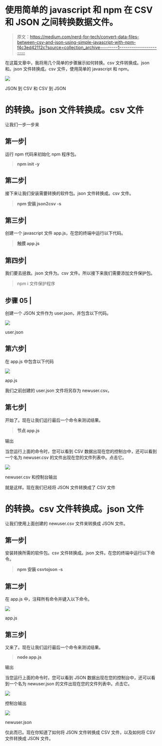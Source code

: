 # 使用简单的 javascript 和 npm 在 CSV 和 JSON 之间转换数据文件。

> 原文：<https://medium.com/nerd-for-tech/convert-data-files-between-csv-and-json-using-simple-javascript-with-npm-f4c3ed42112c?source=collection_archive---------1----------------------->

在这篇文章中，我将用几个简单的步骤展示如何转换。csv 文件转换成。json 和。json 文件转换成。csv 文件，使用简单的 javascript 和 npm。

![](img/edc9e46bc889cd49077ef59d44443c18.png)

JSON 到 CSV 和 CSV 到 JSON

# 的转换。json 文件转换成。csv 文件

让我们一步一步来

## 第一步|

运行 npm 代码来初始化 npm 程序包。

> **npm init -y**

## 第二步|

接下来让我们安装需要转换的软件包。json 文件转换成。csv 文件。

> **npm 安装 json2csv -s**

## 第三步|

创建一个 javascript 文件 app.js，在您的终端中运行以下代码。

> **触摸 app.js**

## 第四步|

我们要去拯救。json 文件为。csv 文件。所以接下来我们需要添加文件保护包。

> npm i 文件保护程序

## **步骤 05 |**

创建一个 JSON 文件作为 user.json，并包含以下代码。

![](img/a25fb97a219c9e01e65399b17ce1d9b2.png)

user.json

## 第六步|

在 app.js 中包含以下代码

![](img/ff0e072c98f1ce9d227becc56024dffe.png)

app.js

我们之前创建的 user.json 文件将另存为 newuser.csv。

## 第七步|

开始了。现在让我们运行最后一个命令来测试结果。

> **节点 app.js**

输出

当您运行上面的命令时，您可以看到 CSV 数据出现在您的控制台中，还可以看到一个名为 newuser.csv 的文件出现在您的文件列表中。点击它。

![](img/ddce074c9b184a81d4f06c3a9d61afd8.png)

newuser.csv 和控制台输出

就是这样。现在我们已经将 JSON 文件转换成了 CSV 文件

# 的转换。csv 文件转换成。json 文件

让我们使用上面创建的 newuser.csv 文件来转换成 JSON 文件。

## 第一步|

安装转换所需的软件包。csv 文件转换成。json 文件。在您的终端中运行以下命令。

> **npm 安装 csvtojson -s**

## 第二步|

在 app.js 中，注释所有命令并键入以下命令。

![](img/8ca5511d79352d672b9204f628d46f56.png)

app.js

## 第三步|

又来了。现在让我们运行最后一个命令来测试结果。

> **node app.js**

输出

当您运行上面的命令时，您可以看到 JSON 数据出现在您的控制台中，还可以看到一个名为 newuser.json 的文件出现在您的文件列表中。点击它。

![](img/ecf1b46b7b235ea87f4ee54a278e3aa4.png)

控制台输出

![](img/92a5feb37c303fcb78dcad8583489b5a.png)

newuser.json

仅此而已。现在你知道了如何将 JSON 文件转换成 CSV 文件，以及如何将 CSV 文件转换成 JSON 文件。